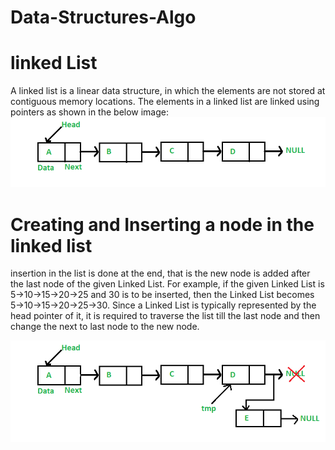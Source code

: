# Data-Structures-Algo

# linked List

A linked list is a linear data structure, in which the elements are not stored at contiguous memory locations.
The elements in a linked list are linked using pointers as shown in the below image:
![alt text](https://github.com/RakeshGanapathy/Data-Structures-Algo/blob/master/Images/Singlelinkedlist.png)

# Creating and Inserting a node in the linked list
  insertion in the list is done at the end, that is the new node is added after the last node of the given Linked List. For example, if the given Linked List is 5->10->15->20->25 and 30 is to be inserted, then the Linked List becomes 5->10->15->20->25->30. 
Since a Linked List is typically represented by the head pointer of it, it is required to traverse the list till the last node and then change the next to last node to the new node.

![alt text](https://github.com/RakeshGanapathy/Data-Structures-Algo/blob/master/Images/Linkedlist_insert_last.png)

